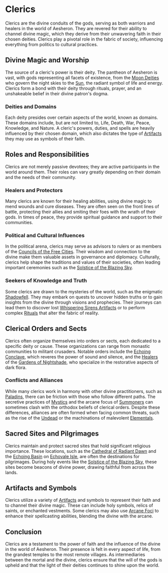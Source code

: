 # Clerics

Clerics are the divine conduits of the gods, serving as both warriors and healers in the world of Aesheron. They are revered for their ability to channel divine magic, which they derive from their unwavering faith in their chosen deities. Clerics play a pivotal role in the fabric of society, influencing everything from politics to cultural practices.

## Divine Magic and Worship

The source of a cleric's power is their deity. The pantheon of Aesheron is vast, with gods representing all facets of existence, from the [Moon Deities](Moon%20Deities.md) who govern the night skies to the [Sun](Sun.md), the radiant symbol of life and energy. Clerics form a bond with their deity through rituals, prayer, and an unshakeable belief in their divine patron's dogma.

### Deities and Domains

Each deity presides over certain aspects of the world, known as domains. These domains include, but are not limited to, Life, Death, War, Peace, Knowledge, and Nature. A cleric's powers, duties, and spells are heavily influenced by their chosen domain, which also dictates the type of [Artifacts](Artifacts.md) they may use as symbols of their faith.

## Roles and Responsibilities

Clerics are not merely passive devotees; they are active participants in the world around them. Their roles can vary greatly depending on their domain and the needs of their community.

### Healers and Protectors

Many clerics are known for their healing abilities, using divine magic to mend wounds and cure diseases. They are often seen on the front lines of battle, protecting their allies and smiting their foes with the wrath of their gods. In times of peace, they provide spiritual guidance and support to their communities.

### Political and Cultural Influences

In the political arena, clerics may serve as advisors to rulers or as members of the [Councils of the Free Cities](Councils%20of%20the%20Free%20Cities.md). Their wisdom and connection to the divine make them valuable assets in governance and diplomacy. Culturally, clerics help shape the traditions and values of their societies, often leading important ceremonies such as the [Solstice of the Blazing Sky](Solstice%20of%20the%20Blazing%20Sky.md).

### Seekers of Knowledge and Truth

Some clerics are drawn to the mysteries of the world, such as the enigmatic [Shadowfell](Shadowfell.md). They may embark on quests to uncover hidden truths or to gain insights from the divine through visions and prophecies. Their journeys can lead them to discover lost [Whispering Sirens Artifacts](Whispering%20Sirens%20Artifacts.md) or to perform complex [Rituals](Rituals.md) that alter the fabric of reality.

## Clerical Orders and Sects

Clerics often organize themselves into orders or sects, each dedicated to a specific deity or cause. These organizations can range from monastic communities to militant crusaders. Notable orders include the [Echoing Conclave](Echoing%20Conclave.md), which reveres the power of sound and silence, and the [Healers](Healers.md) of the [Gardens of Nightshade](Gardens%20of%20Nightshade.md), who specialize in the restorative aspects of dark flora.

### Conflicts and Alliances

While many clerics work in harmony with other divine practitioners, such as [Paladins](Paladins.md), there can be friction with those who follow different paths. The secretive practices of [Mystics](Mystics.md) and the arcane focus of [Summoners](Summoners.md) can sometimes clash with the orthodox beliefs of clerical orders. Despite these differences, alliances are often formed when facing common threats, such as the rise of the [Undead](Undead.md) or the machinations of malevolent [Elementals](Elementals.md).

## Sacred Sites and Pilgrimages

Clerics maintain and protect sacred sites that hold significant religious importance. These locations, such as the [Cathedral of Radiant Dawn](Cathedral%20of%20Radiant%20Dawn.md) and the [Echoing Basin](Echoing%20Basin.md) on [Echovale Isle](Echovale%20Isle.md), are often the destinations for pilgrimages. During holy events like the [Solstice of the Blazing Sky](Solstice%20of%20the%20Blazing%20Sky.md), these sites become beacons of divine power, drawing faithful from across the lands.

## Artifacts and Symbols

Clerics utilize a variety of [Artifacts](Artifacts.md) and symbols to represent their faith and to channel their divine magic. These can include holy symbols, relics of saints, or enchanted vestments. Some clerics may also use [Arcane Foci](Arcane%20Foci.md) to enhance their spellcasting abilities, blending the divine with the arcane.

## Conclusion

Clerics are a testament to the power of faith and the influence of the divine in the world of Aesheron. Their presence is felt in every aspect of life, from the grandest temples to the most remote villages. As intermediaries between the mortal and the divine, clerics ensure that the will of the gods is upheld and that the light of their deities continues to shine upon the world.